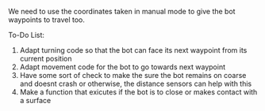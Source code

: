We need to use the coordinates taken in manual mode to give the bot waypoints to travel too.

To-Do List:
1. Adapt turning code so that the bot can face its next waypoint from its current position
2. Adapt movement code for the bot to go towards next waypoint
3. Have some sort of check to make the sure the bot remains on coarse and doesnt crash or otherwise, the distance sensors can help with this
4. Make a function that exicutes if the bot is to close or makes contact with a surface
